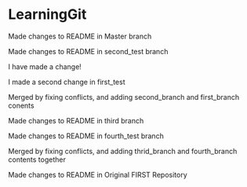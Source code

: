 # LearningGit


Made changes to README in Master branch

Made changes to README in second_test branch

I have made a change!

I made a second change in first_test

Merged by fixing conflicts, and adding second_branch and first_branch conents

Made changes to README in third branch

Made changes to README in fourth_test branch

Merged by fixing conflicts, and adding thrid_branch and fourth_branch contents together

Made changes to README in Original FIRST Repository


